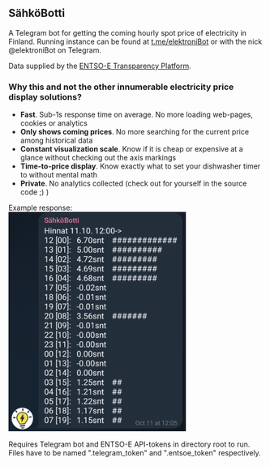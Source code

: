 ## SähköBotti

A Telegram bot for getting the coming hourly spot price of electricity in Finland. Running instance can be found at [t.me/elektroniBot](https://t.me/elektroniBot) or with the nick @elektroniBot on Telegram.

Data supplied by the [ENTSO-E Transparency Platform](transparency.entsoe.eu).

### Why this and not the other innumerable electricity price display solutions?
- **Fast**. Sub-1s response time on average. No more loading web-pages, cookies or analytics
- **Only shows coming prices**. No more searching for the current price among historical data
- **Constant visualization scale**. Know if it is cheap or expensive at a glance without checking out the axis markings
- **Time-to-price display**. Know exactly what to set your dishwasher timer to without mental math
- **Private**. No analytics collected (check out for yourself in the source code ;) )

Example response:
<br>
<picture>
    <source srcset="https://github.com/apodl1/SahkoBotti/blob/master/screenshot.png">
    <img alt="Screenshot" src="https://github.com/apodl1/SahkoBotti/blob/master/screenshot.png" width="350">
</picture>

Requires Telegram bot and ENTSO-E API-tokens in directory root to run. Files have to be named ".telegram_token" and ".entsoe_token" respectively.
